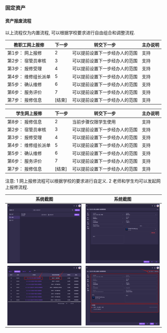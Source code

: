 ### 固定资产
#### 资产报废流程
以上流程仅为内置流程, 可以根据学校要求进行自由组合和调整流程.

| 教职工网上报修  | 下一步 | 转交下一步 | 主办说明 |
|-------|-----------|-------|----------|
| 第1步： 网上报修      | 2 | 可以提前设置下一步经办人的范围 | 支持  |
| 第2步： 宿管员审核    | 3 | 可以提前设置下一步经办人的范围 | 支持  |
| 第3步： 报修受理      | 4 | 可以提前设置下一步经办人的范围 | 支持  |
| 第4步： 维修组长派单  | 5 | 可以提前设置下一步经办人的范围 | 支持  |
| 第5步： 确认维修      | 6 | 可以提前设置下一步经办人的范围 | 支持  |
| 第6步： 服务评价      | 7 | 可以提前设置下一步经办人的范围 | 支持  |
| 第7步： 报修信息      | [结束] | 可以提前设置下一步经办人的范围 | 支持  |

| 学生网上报修  | 下一步 | 转交下一步 | 主办说明 |
|-------|-----------|-------|----------|
| 第8步： 报修信息      | 2 | 当前步骤仅限学生使用 | 支持  |
| 第2步： 宿管员审核    | 3 | 可以提前设置下一步经办人的范围 | 支持  |
| 第3步： 报修受理      | 4 | 可以提前设置下一步经办人的范围 | 支持  |
| 第4步： 维修组长派单  | 5 | 可以提前设置下一步经办人的范围 | 支持  |
| 第5步： 确认维修      | 6 | 可以提前设置下一步经办人的范围 | 支持  |
| 第6步： 服务评价      | 7 | 可以提前设置下一步经办人的范围 | 支持  |
| 第7步： 报修信息      | [结束] | 可以提前设置下一步经办人的范围 | 支持  |


注意:
1 网上报修流程可以根据学校的要求进行自定义.
2 老师和学生均可以发起网上报修流程.

| 系统截图  | 系统截图 |
|-------|-----------|
| <img src="./images/01.png" > | <img src="./images/02.png" > |
| <img src="./images/03.png" > | <img src="./images/04.png" > |